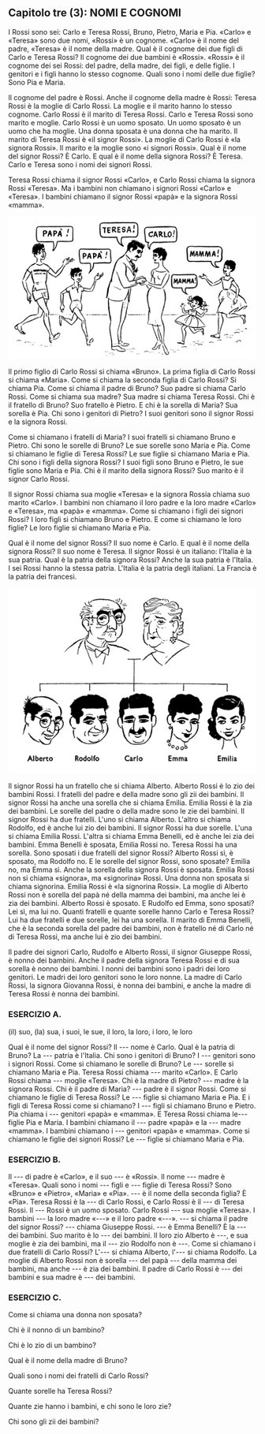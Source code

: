 ## Capitolo tre (3): NOMI E COGNOMI

I Rossi sono sei: Carlo e Teresa Rossi, Bruno, Pietro, Maria e Pia. «Carlo» e «Teresa» sono due nomi, «Rossi» è un cognome. «Carlo» è il nome del padre, «Teresa» è il nome della madre. Qual è il cognome dei due figli di Carlo e Teresa Rossi? Il cognome dei due bambini è «Rossi». «Rossi» è il cognome dei sei Rossi: del padre, della madre, dei figli, e delle figlie. I genitori e i figli hanno lo stesso cognome. Quali sono i nomi delle due figlie? Sono Pia e Maria.

Il cognome del padre è Rossi. Anche il cognome della madre è Rossi: Teresa Rossi è la moglie di Carlo Rossi. La moglie e il marito hanno lo stesso cognome. Carlo Rossi è il marito di Teresa Rossi. Carlo e Teresa Rossi sono marito e moglie. Carlo Rossi è un uomo sposato. Un uomo sposato è un uomo che ha moglie. Una donna sposata è una donna che ha marito. Il marito di Teresa Rossi è «il signor Rossi». La moglie di Carlo Rossi è «la signora Rossi». Il marito e la moglie sono «i signori Rossi». Qual è il nome del signor Rossi? È Carlo. E qual è il nome della signora Rossi? È Teresa. Carlo e Teresa sono i nomi dei signori Rossi.

Teresa Rossi chiama il signor Rossi «Carlo», e Carlo Rossi chiama la signora Rossi «Teresa». Ma i bambini non chiamano i signori Rossi «Carlo» e «Teresa». I bambini chiamano il signor Rossi «papà» e la signora Rossi «mamma».

![](../images/c3.1.png)

Il primo figlio di Carlo Rossi si chiama «Bruno». La prima figlia di Carlo Rossi si chiama «Maria». Come si chiama la seconda figlia di Carlo Rossi? Si chiama Pia. Come si chiama il padre di Bruno? Suo padre si chiama Carlo Rossi. Come si chiama sua madre? Sua madre si chiama Teresa Rossi. Chi è il fratello di Bruno? Suo fratello è Pietro. E chi è la sorella di Maria? Sua sorella è Pia. Chi sono i genitori di Pietro? I suoi genitori sono il signor Rossi e la signora Rossi.

Come si chiamano i fratelli di Maria? I suoi fratelli si chiamano Bruno e Pietro. Chi sono le sorelle di Bruno? Le sue sorelle sono Maria e Pia. Come si chiamano le figlie di Teresa Rossi? Le sue figlie si chiamano Maria e Pia. Chi sono i figli della signora Rossi? I suoi figli sono Bruno e Pietro, le sue figlie sono Maria e Pia. Chi è il marito della signora Rossi? Suo marito è il signor Carlo Rossi.

Il signor Rossi chiama sua moglie «Teresa» e la signora Rossia chiama suo marito «Carlo». I bambini non chiamano il loro padre e la loro madre «Carlo» e «Teresa», ma «papà» e «mamma». Come si chiamano i figli dei signori Rossi? I loro figli si chiamano Bruno e Pietro. E come si chiamano le loro figlie? Le loro figlie si chiamano Maria e Pia.

Qual è il nome del signor Rossi? Il suo nome è Carlo. E qual è il nome della signora Rossi? Il suo nome è Teresa. Il signor Rossi è un italiano: l'Italia è la sua patria. Qual è la patria della signora Rossi? Anche la sua patria è l'Italia. I sei Rossi hanno la stessa patria. L'Italia è la patria degli italiani. La Francia è la patria dei francesi.

![](../images/c3.2.png)

Il signor Rossi ha un fratello che si chiama Alberto. Alberto Rossi è lo zio dei bambini Rossi. I fratelli del padre e della madre sono gli zii dei bambini. Il signor Rossi ha anche una sorella che si chiama Emilia. Emilia Rossi è la zia dei bambini. Le sorelle del padre o della madre sono le zie dei bambini. Il signor Rossi ha due fratelli. L'uno si chiama Alberto. L'altro si chiama Rodolfo, ed è anche lui zio dei bambini. Il signor Rossi ha due sorelle. L'una si chiama Emilia Rossi. L'altra si chiama Emma Benelli, ed è anche lei zia dei bambini. Emma Benelli è sposata, Emilia Rossi no. Teresa Rossi ha una sorella. Sono sposati i due fratelli del signor Rossi? Alberto Rossi sì, è sposato, ma Rodolfo no. E le sorelle del signor Rossi, sono sposate? Emilia no, ma Emma sì. Anche la sorella della signora Rossi è sposata. Emilia Rossi non si chiama «signora», ma «signorina» Rossi. Una donna non sposata si chiama signorina. Emilia Rossi è «la signorina Rossi». La moglie di Alberto Rossi non è sorella del papà né della mamma dei bambini, ma anche lei è zia dei bambini. Alberto Rossi è sposato. E Rudolfo ed Emma, sono sposati? Lei sì, ma lui no. Quanti fratelli e quante sorelle hanno Carlo e Teresa Rossi? Lui ha due fratelli e due sorelle, lei ha una sorella. Il marito di Emma Benelli, che è la seconda sorella del padre dei bambini, non è fratello né di Carlo né di Teresa Rossi, ma anche lui è zio dei bambini.

Il padre dei signori Carlo, Rudolfo e Alberto Rossi, il signor Giuseppe Rossi, è nonno dei bambini. Anche il padre della signora Teresa Rossi e di sua sorella è nonno dei bambini. I nonni dei bambini sono i padri dei loro genitori. Le madri dei loro genitori sono le loro nonne. La madre di Carlo Rossi, la signora Giovanna Rossi, è nonna dei bambini, e anche la madre di Teresa Rossi è nonna dei bambini.



### ESERCIZIO A.

(il) suo, (la) sua, i suoi, le sue, il loro, la loro, i loro, le loro

Qual è il nome del signor Rossi? Il --- nome è Carlo. Qual è la patria di Bruno? La --- patria è l'Italia. Chi sono i genitori di Bruno? I --- genitori sono i signori Rossi. Come si chiamano le sorelle di Bruno? Le --- sorelle si chiamano Maria e Pia. Teresa Rossi chiama --- marito «Carlo». E Carlo Rossi chiama --- moglie «Teresa». Chi è la madre di Pietro? --- madre è la signora Rossi. Chi è il padre di Maria? --- padre è il signor Rossi. Come si chiamano le figlie di Teresa Rossi? Le --- figlie si chiamano Maria e Pia. E i figli di Teresa Rossi come si chiamano? I --- figli si chiamano Bruno e Pietro.  Pia chiama i --- genitori «papà» e «mamma». E Teresa Rossi chiama le--- figlie Pia e Maria. I bambini chiamano il --- padre «papà» e la --- madre «mamma». I bambini chiamano i --- genitori «papà» e «mamma». Come si chiamano le figlie dei signori Rossi? Le --- figlie si chiamano Maria e Pia.



### ESERCIZIO B.

Il --- di padre è «Carlo», e il suo --- è «Rossi». Il nome --- madre è «Teresa». Quali sono i nomi --- figli e --- figlie di Teresa Rossi? Sono «Bruno» e «Pietro», «Maria» e «Pia». --- è il nome della seconda figlia? È «Pia». Teresa Rossi è la --- di Carlo Rossi, e Carlo Rossi è il --- di Teresa Rossi. Il --- Rossi è un uomo sposato. Carlo Rossi --- sua moglie «Teresa». I bambini --- la loro madre «---» e il loro padre «---». --- si chiama il padre del signor Rossi? --- chiama Giuseppe Rossi. --- è Emma Benelli? È la --- dei bambini. Suo marito è lo --- dei bambini. Il loro zio Alberto è ---, e sua moglie è zia dei bambini, ma il --- zio Rodolfo non è ---. Come si chiamano i due fratelli di Carlo Rossi? L'--- si chiama Alberto, l'--- si chiama Rodolfo. La moglie di Alberto Rossi non è sorella --- del papà --- della mamma dei bambini, ma anche --- è zia dei bambini. Il padre di Carlo Rossi è --- dei bambini e sua madre è --- dei bambini.



### ESERCIZIO C.

Come si chiama una donna non sposata?

Chi è il nonno di un bambino?

Chi è lo zio di un bambino?

Qual è il nome della madre di Bruno?

Quali sono i nomi dei fratelli di Carlo Rossi?

Quante sorelle ha Teresa Rossi?

Quante zie hanno i bambini, e chi sono le loro zie?

Chi sono gli zii dei bambini?

<!---
Footnotes
-->

[^3.1]: sei = 6

[^3.2]: di + il = del

	di + la = della

[^3.3]: di + i = dei

	di + le = delle
<!--stackedit_data:
eyJoaXN0b3J5IjpbLTE2ODI4MTYxMjMsNTA1OTQxNjc1LDU5OD
MxMTcwNV19
-->